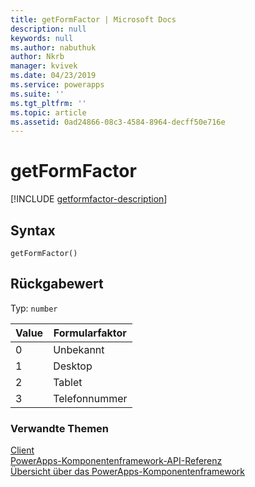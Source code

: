 ```yaml
---
title: getFormFactor | Microsoft Docs
description: null
keywords: null
ms.author: nabuthuk
author: Nkrb
manager: kvivek
ms.date: 04/23/2019
ms.service: powerapps
ms.suite: ''
ms.tgt_pltfrm: ''
ms.topic: article
ms.assetid: 0ad24866-08c3-4584-8964-decff50e716e
---
```


# <a name="getformfactor"></a>getFormFactor

[!INCLUDE [getformfactor-description](includes/getformfactor-description.md)]

## <a name="syntax"></a>Syntax

`getFormFactor()`

## <a name="return-value"></a>Rückgabewert

Typ: `number`

|Value|Formularfaktor|
|---|---|
|0|Unbekannt|
|1|Desktop|
|2|Tablet|
|3|Telefonnummer|


### <a name="related-topics"></a>Verwandte Themen

[Client](../client.md)<br/>
[PowerApps-Komponentenframework-API-Referenz](../../reference/index.md)<br/>
[Übersicht über das PowerApps-Komponentenframework](../../overview.md)